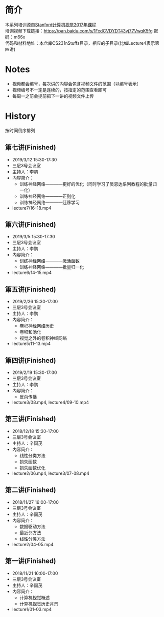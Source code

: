 # 简介
本系列培训源自[Stanford计算机视觉2017年课程](http://cs231n.stanford.edu/2017/syllabus.html)  
培训视频下载链接：https://pan.baidu.com/s/1FcdCVDYDT43vj77VwqK5fg 密码：m66x  
代码和材料地址：本仓库CS231nStuffs目录，相应的子目录(比如Lecture4表示第四讲)
# Notes
- 视频都会编号，每次讲的内容会包含视频文件的范围（以编号表示）
- 视频编号不一定是连续的，按指定的范围查看即可
- 每周一之前会提前把下一讲的视频文件上传
# History
按时间倒序排列
## 第七讲(Finished)
- 2019/3/12 15:30-17:30
- 三层3号会议室
- 主持人：李鹏
- 内容简介：
  - 训练神经网络————更好的优化（同时学习了吴恩达系列教程的批量归一化）
  - 训练神经网络————正则化
  - 训练神经网络————迁移学习
- lecture7/16-18.mp4
## 第六讲(Finished)
- 2019/3/5 15:30-17:30
- 三层3号会议室
- 主持人：李鹏
- 内容简介：
  - 训练神经网络————激活函数
  - 训练神经网络————批量归一化
- lecture6/14-15.mp4
## 第五讲(Finished)
- 2019/2/26 15:30-17:00
- 三层3号会议室
- 主持人：李鹏
- 内容简介：
  - 卷积神经网络历史
  - 卷积和池化
  - 视觉之外的卷积神经网络
- lecture5/11-13.mp4
## 第四讲(Finished)
- 2019/2/19 15:30-17:00
- 三层3号会议室
- 主持人：李鹏
- 内容简介：
  - 反向传播
- lecture3/08.mp4, lecture4/09-10.mp4
## 第三讲(Finished)
- 2018/12/18 15:30-17:00
- 三层3号会议室
- 主持人：辛国茂
- 内容简介：
  - 线性分类方法
  - 损失函数
  - 损失函数优化
- lecture2/06.mp4, lecture3/07-08.mp4
## 第二讲(Finished)
- 2018/11/27 16:00-17:00
- 三层3号会议室
- 主持人：辛国茂
- 内容简介：
  - 数据驱动方法
  - 最近邻方法
  - 线性分类方法
- lecture2/04-05.mp4
## 第一讲(Finished)
- 2018/11/21 16:00-17:00
- 三层3号会议室
- 主持人：辛国茂
- 内容简介：
  - 计算机视觉概述
  - 计算机视觉历史背景
- lecture1/01-03.mp4
